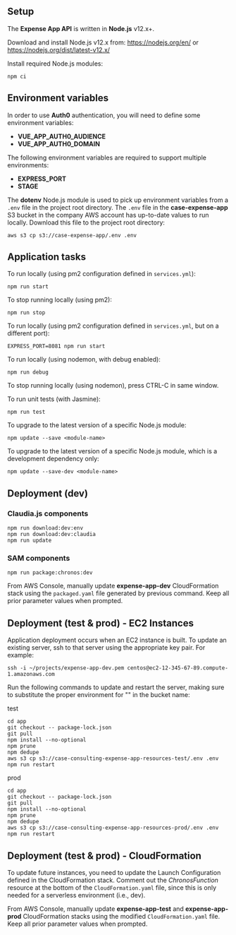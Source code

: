 ## Setup

The **Expense App API** is written in **Node.js** v12.x+.

Download and install Node.js v12.x from: https://nodejs.org/en/ or https://nodejs.org/dist/latest-v12.x/

Install required Node.js modules:

```
npm ci
```

## Environment variables

In order to use **Auth0** authentication, you will need to define some environment variables:

- **VUE_APP_AUTH0_AUDIENCE**
- **VUE_APP_AUTH0_DOMAIN**

The following environment variables are required to support multiple environments:

- **EXPRESS_PORT**
- **STAGE**

The **dotenv** Node.js module is used to pick up environment variables from a `.env` file in the project root directory.
The `.env` file in the **case-expense-app** S3 bucket in the company AWS account has up-to-date values to run locally.
Download this file to the project root directory:

```
aws s3 cp s3://case-expense-app/.env .env
```

## Application tasks

To run locally (using pm2 configuration defined in `services.yml`):

```
npm run start
```

To stop running locally (using pm2):

```
npm run stop
```

To run locally (using pm2 configuration defined in `services.yml`, but on a different port):

```
EXPRESS_PORT=8081 npm run start
```

To run locally (using nodemon, with debug enabled):

```
npm run debug
```

To stop running locally (using nodemon), press CTRL-C in same window.

To run unit tests (with Jasmine):

```
npm run test
```

To upgrade to the latest version of a specific Node.js module:

```
npm update --save <module-name>
```

To upgrade to the latest version of a specific Node.js module, which is a development dependency only:

```
npm update --save-dev <module-name>
```

## Deployment (dev)

### Claudia.js components

```
npm run download:dev:env
npm run download:dev:claudia
npm run update
```

### SAM components

```
npm run package:chronos:dev
```

From AWS Console, manually update **expense-app-dev** CloudFormation stack using the `packaged.yaml` file generated by previous command.
Keep all prior parameter values when prompted.

## Deployment (test & prod) - EC2 Instances

Application deployment occurs when an EC2 instance is built. To update an existing server, ssh to that server using the appropriate key pair. For example:

```
ssh -i ~/projects/expense-app-dev.pem centos@ec2-12-345-67-89.compute-1.amazonaws.com
```

Run the following commands to update and restart the server, making sure to substitute the proper environment for "<env>" in the bucket name:

test

```
cd app
git checkout -- package-lock.json
git pull
npm install --no-optional
npm prune
npm dedupe
aws s3 cp s3://case-consulting-expense-app-resources-test/.env .env
npm run restart
```

prod

```
cd app
git checkout -- package-lock.json
git pull
npm install --no-optional
npm prune
npm dedupe
aws s3 cp s3://case-consulting-expense-app-resources-prod/.env .env
npm run restart
```

## Deployment (test & prod) - CloudFormation

To update future instances, you need to update the Launch Configuration defined in the CloudFormation stack. Comment out the _ChronosFunction_ resource at the bottom of the `CloudFormation.yaml` file, since this is only needed for a serverless environment (i.e., dev).

From AWS Console, manually update **expense-app-test** and **expense-app-prod** CloudFormation stacks using the modified `CloudFormation.yaml` file. Keep all prior parameter values when prompted.
